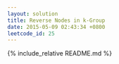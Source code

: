 ```yaml
---
layout: solution
title: Reverse Nodes in k-Group
date: 2015-05-09 02:43:34 +0800
leetcode_id: 25
---
```

{% include_relative README.md %}
